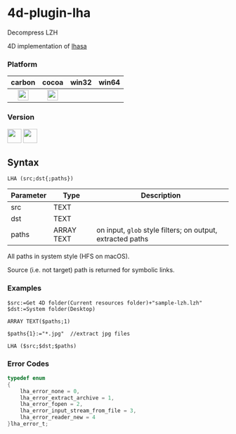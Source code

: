 # 4d-plugin-lha
Decompress LZH

4D implementation of [lhasa](https://github.com/fragglet/lhasa)

### Platform

| carbon | cocoa | win32 | win64 |
|:------:|:-----:|:---------:|:---------:|
|<img src="https://cloud.githubusercontent.com/assets/1725068/22371562/1b091f0a-e4db-11e6-8458-8653954a7cce.png" width="24" height="24" />|<img src="https://cloud.githubusercontent.com/assets/1725068/22371562/1b091f0a-e4db-11e6-8458-8653954a7cce.png" width="24" height="24" />|||

### Version

<img src="https://cloud.githubusercontent.com/assets/1725068/18940649/21945000-8645-11e6-86ed-4a0f800e5a73.png" width="32" height="32" /> <img src="https://cloud.githubusercontent.com/assets/1725068/18940648/2192ddba-8645-11e6-864d-6d5692d55717.png" width="32" height="32" />

## Syntax

```
LHA (src;dst{;paths})
```

Parameter|Type|Description
------------|------------|----
src|TEXT|
dst|TEXT|
paths|ARRAY TEXT|on input, ``glob`` style filters; on output, extracted paths

All paths in system style (HFS on macOS).

Source (i.e. not target) path is returned for symbolic links.

### Examples

```
$src:=Get 4D folder(Current resources folder)+"sample-lzh.lzh"
$dst:=System folder(Desktop)

ARRAY TEXT($paths;1)

$paths{1}:="*.jpg"  //extract jpg files

LHA ($src;$dst;$paths)
```

### Error Codes

```c
typedef enum
{
	lha_error_none = 0,
	lha_error_extract_archive = 1,
	lha_error_fopen = 2,
	lha_error_input_stream_from_file = 3,
	lha_error_reader_new = 4
}lha_error_t;
```

